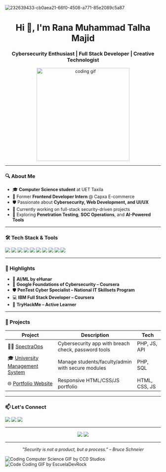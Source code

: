 ![232639433-cb0aea21-66f0-4508-a771-85e2089c5a87](https://github.com/user-attachments/assets/ef9ada70-59ed-4666-870a-3189a12a6dde)

<h1 align="center">Hi 👋, I'm Rana Muhammad Talha Majid</h1>
<h3 align="center">Cybersecurity Enthusiast | Full Stack Developer | Creative Technologist</h3>

<p align="center">
  <img src="https://media.giphy.com/media/qgQUggAC3Pfv687qPC/giphy.gif" width="300" alt="coding gif" />
</p>

---

### 🔍 About Me

- 🎓 **Computer Science student** at UET Taxila  
- 💼 Former **Frontend Developer Intern** @ Capxa E-commerce  
- 🛡️ Passionate about **Cybersecurity, Web Development, and UI/UX**
- 🚀 Currently working on full-stack security-driven projects  
- 🌱 Exploring **Penetration Testing**, **SOC Operations**, and **AI-Powered Tools**

---

### 🛠️ Tech Stack & Tools

<p align="left">
  <img src="https://img.shields.io/badge/HTML5-E34F26?logo=html5&logoColor=white" />
  <img src="https://img.shields.io/badge/CSS3-1572B6?logo=css3&logoColor=white" />
  <img src="https://img.shields.io/badge/JavaScript-F7DF1E?logo=javascript&logoColor=black" />
  <img src="https://img.shields.io/badge/Tailwind_CSS-38B2AC?logo=tailwind-css&logoColor=white" />
  <img src="https://img.shields.io/badge/PHP-777BB4?logo=php&logoColor=white" />
  <img src="https://img.shields.io/badge/SQL-003B57?logo=mysql&logoColor=white" />
  <img src="https://img.shields.io/badge/React-20232A?logo=react&logoColor=61DAFB" />
  <img src="https://img.shields.io/badge/Git-F05032?logo=git&logoColor=white" />
  <img src="https://img.shields.io/badge/GitHub-181717?logo=github&logoColor=white" />
  <img src="https://img.shields.io/badge/VS_Code-007ACC?logo=visual-studio-code&logoColor=white" />
</p>

---

### 🌟 Highlights

- 🧠 **AI/ML by eHunar**  
- 🔐 **Google Foundations of Cybersecurity – Coursera**  
- 🛡️ **PenTest Cyber Specialist – National IT Skillsets Program**  
- 💻 **IBM Full Stack Developer – Coursera**  
- 🎯 **TryHackMe – Active Learner**  

---

### 📌 Projects

| Project | Description | Tech |
|--------|-------------|------|
| 🕵️‍♂️ [SpectraOps](https://github.com/ranatalhamajid1/SpectraOps) | Cybersecurity app with breach check, password tools | PHP, JS, API |
| 🎓 [University Management System](https://github.com/ranatalhamajid1/UMS) | Manage students/faculty/admin with secure modules | PHP, SQL |
| 🌐 [Portfolio Website](https://ranatalhamajid1.github.io) | Responsive HTML/CSS/JS portfolio | HTML, CSS, JS |

---

### 📫 Let's Connect

<p>
  <a href="mailto:talhamajid404@gmail.com"><img src="https://img.shields.io/badge/Gmail-D14836?logo=gmail&logoColor=white" /></a>
  <a href="https://www.linkedin.com/in/rana-muhammad-talha-majid-25233228b" target="_blank"><img src="https://img.shields.io/badge/LinkedIn-0077B5?logo=linkedin&logoColor=white" /></a>
  <a href="https://github.com/ranatalhamajid1"><img src="https://img.shields.io/badge/GitHub-181717?logo=github&logoColor=white" /></a>
</p>

---

<p align="center">
  <img src="https://github-readme-stats.vercel.app/api?username=ranatalhamajid1&show_icons=true&theme=radical" />
  <img src="https://github-readme-streak-stats.herokuapp.com/?user=ranatalhamajid1&theme=radical" />
</p>

---

<p align="center"><i>"Security is not a product, but a process." – Bruce Schneier</i></p>

![Coding Computer Science GIF by CC0 Studios](https://github.com/user-attachments/assets/b132f22f-7519-4cdd-bac2-b002b663dc2d)  ![Code Coding GIF by EscuelaDevRock](https://github.com/user-attachments/assets/b6ddb4c8-b78b-40c8-a8b6-b27b1f1f4a12)

